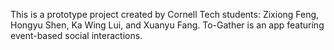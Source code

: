 This is a prototype project created by Cornell Tech students: Zixiong Feng, Hongyu Shen, Ka Wing Lui, and Xuanyu Fang. To-Gather is an app featuring event-based social interactions.

